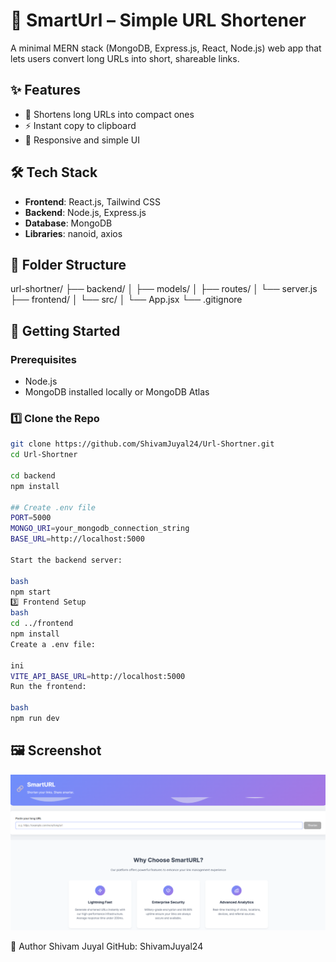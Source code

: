 # 🔗 SmartUrl – Simple URL Shortener

A minimal MERN stack (MongoDB, Express.js, React, Node.js) web app that lets users convert long URLs into short, shareable links.

## ✨ Features

- 🔗 Shortens long URLs into compact ones
- ⚡ Instant copy to clipboard
- 📱 Responsive and simple UI

## 🛠 Tech Stack

- **Frontend**: React.js, Tailwind CSS
- **Backend**: Node.js, Express.js
- **Database**: MongoDB
- **Libraries**: nanoid, axios

## 📁 Folder Structure
url-shortner/
├── backend/
│ ├── models/
│ ├── routes/
│ └── server.js
├── frontend/
│ └── src/
│ └── App.jsx
└── .gitignore

## 🚀 Getting Started

### Prerequisites

- Node.js
- MongoDB installed locally or MongoDB Atlas

### 1️⃣ Clone the Repo

```bash
git clone https://github.com/ShivamJuyal24/Url-Shortner.git
cd Url-Shortner

cd backend
npm install

## Create .env file
PORT=5000
MONGO_URI=your_mongodb_connection_string
BASE_URL=http://localhost:5000

Start the backend server:

bash
npm start
3️⃣ Frontend Setup
bash
cd ../frontend
npm install
Create a .env file:

ini
VITE_API_BASE_URL=http://localhost:5000
Run the frontend:

bash
npm run dev

```
## 🖼️ Screenshot
![URL Shortener Preview](./Screenshot%202025-07-23%20212152.png)

👤 Author
Shivam Juyal
GitHub: ShivamJuyal24
